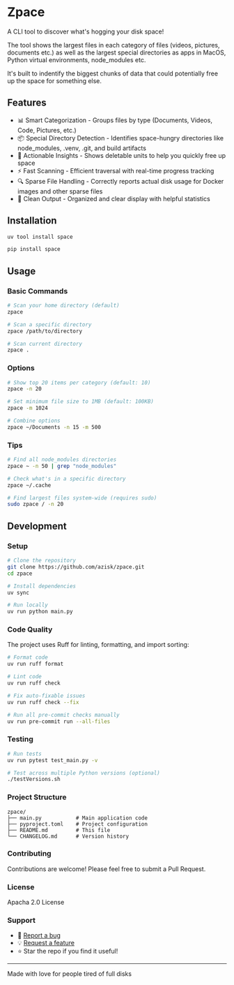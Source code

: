 # Zpace

A CLI tool to discover what's hogging your disk space!

The tool shows the largest files in each category of files (videos, pictures, documents etc.) as well as the largest special directories as apps in MacOS, Python virtual environments, node_modules etc.

It's built to indentify the biggest chunks of data that could potentially free up the space for something else.

## Features

- 📊 Smart Categorization - Groups files by type (Documents, Videos, Code, Pictures, etc.)
- 📦 Special Directory Detection - Identifies space-hungry directories like node_modules, .venv, .git, and build artifacts
- 🎯 Actionable Insights - Shows deletable units to help you quickly free up space
- ⚡ Fast Scanning - Efficient traversal with real-time progress tracking
- 🔍 Sparse File Handling - Correctly reports actual disk usage for Docker images and other sparse files
- 🎨 Clean Output - Organized and clear display with helpful statistics

## Installation

```bash
uv tool install space
```

```bash
pip install space
```

## Usage

### Basic Commands
```bash
# Scan your home directory (default)
zpace

# Scan a specific directory
zpace /path/to/directory

# Scan current directory
zpace .
```

### Options
```bash
# Show top 20 items per category (default: 10)
zpace -n 20

# Set minimum file size to 1MB (default: 100KB)
zpace -m 1024

# Combine options
zpace ~/Documents -n 15 -m 500
```

### Tips

```bash
# Find all node_modules directories
zpace ~ -n 50 | grep "node_modules"

# Check what's in a specific directory
zpace ~/.cache

# Find largest files system-wide (requires sudo)
sudo zpace / -n 20
```

## Development

### Setup

```bash
# Clone the repository
git clone https://github.com/azisk/zpace.git
cd zpace

# Install dependencies
uv sync

# Run locally
uv run python main.py
```

### Code Quality

The project uses Ruff for linting, formatting, and import sorting:

```bash
# Format code
uv run ruff format

# Lint code
uv run ruff check

# Fix auto-fixable issues
uv run ruff check --fix

# Run all pre-commit checks manually
uv run pre-commit run --all-files
```

### Testing

```bash
# Run tests
uv run pytest test_main.py -v

# Test across multiple Python versions (optional)
./testVersions.sh
```

### Project Structure
```
zpace/
├── main.py           # Main application code
├── pyproject.toml    # Project configuration
├── README.md         # This file
└── CHANGELOG.md      # Version history
```

### Contributing
Contributions are welcome! Please feel free to submit a Pull Request.

### License
Apacha 2.0 License

### Support

- 🐛 [Report a bug](https://github.com/AzisK/Zpace/issues)
- 💡 [Request a feature](https://github.com/AzisK/Zpace/issues)
- ⭐ Star the repo if you find it useful!

---

Made with love for people tired of full disks
